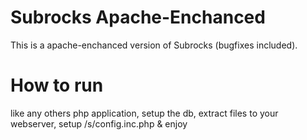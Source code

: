 # Subrocks Apache-Enchanced

This is a apache-enchanced version of Subrocks (bugfixes included).

# How to run

like any others php application, setup the db, extract files to your webserver, setup /s/config.inc.php & enjoy